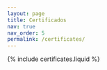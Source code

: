 ```yaml
---
layout: page
title: Certificados
nav: true
nav_order: 5
permalink: /certificates/
---
```


{% include certificates.liquid %}